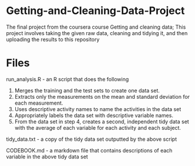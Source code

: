 # Getting-and-Cleaning-Data-Project
The final project from the coursera course Getting and cleaning data; This project involves taking the given raw data, cleaning  and tidying it, and then uploading the results to this repository
# Files
run_analysis.R - an R script that does the following
1. Merges the training and the test sets to create one data set.
2. Extracts only the measurements on the mean and standard deviation for each measurement.
3. Uses descriptive activity names to name the activities in the data set
4. Appropriately labels the data set with descriptive variable names.
5. From the data set in step 4, creates a second, independent tidy data set with the average of each variable for each activity and each subject.

tidy_data.txt - a copy of the tidy data set outputted by the above script

CODEBOOK.md - a markdown file that contains descriptions of each variable in the above tidy data set
